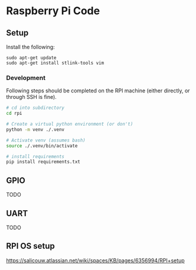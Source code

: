 # Raspberry Pi Code

## Setup

Install the following:
```
sudo apt-get update
sudo apt-get install stlink-tools vim
```

### Development

Following steps should be completed on the RPI machine (either directly, or through SSH is fine). 

```bash
# cd into subdirectory
cd rpi

# Create a virtual python environment (or don't)
python -m venv ./.venv

# Activate venv (assumes bash)
source ./.venv/bin/activate

# install requirements
pip install requirements.txt

```

## GPIO

TODO

## UART

TODO

## RPI OS setup
https://salicouw.atlassian.net/wiki/spaces/KB/pages/6356994/RPI+setup

